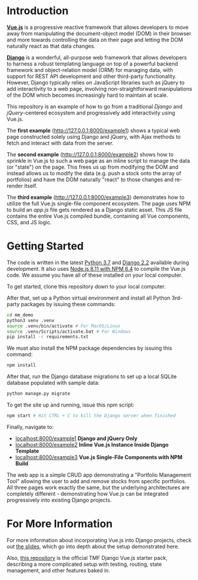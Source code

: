 # Introduction

**[Vue.js](https://vuejs.org/)** is a progressive reactive framework that allows
developers to move away from manipulating the document-object model (DOM) in
their browser and more towards controlling the data on their page and letting
the DOM naturally react as that data changes.

**[Django](https://www.djangoproject.com/)** is a wonderful, all-purpose web
framework that allows developers to harness a robust templating language on top
of a powerful backend framework and object-relation model (ORM) for managing
data, with support for REST API development and other third-party functionality.
However, Django typically relies on JavaScript libraries such as jQuery to add
interactivity to a web page, involving non-straightforward manipulations of the
DOM which becomes increasingly hard to maintain at scale.

This repository is an example of how to go from a traditional *Django* and
*jQuery*-centered ecosystem and progressively add interactivity using Vue.js.

The **first example** (http://127.0.0.1:8000/example1) shows a typical web page
constructed solely using Django and jQuery, with Ajax methods to fetch and
interact with data from the server.

The **second example** (http://127.0.0.1:8000/example2) shows how to sprinkle in
Vue.js to such a web page as an inline script to manage the data (or "state") on
the page. This frees us up from modifying the DOM and instead allows us to
modify the data (e.g. push a stock onto the array of portfolios) and have the
DOM naturally "react" to those changes and re-render itself.

The **third example** (http://127.0.0.1:8000/example3) demonstrates how to
utilize the full Vue.js single-file component ecosystem. The page uses NPM to
build an *app.js* file gets rendered as a Django static asset. This JS file
contains the entire Vue.js compiled bundle, containing all Vue components,
CSS, and JS logic.

# Getting Started

The code is written in the latest
[Python 3.7](https://www.python.org/downloads/) and
[Django 2.2](https://www.djangoproject.com/download/) available during
development. It also uses
[Node.js 8.11 with NPM 6.4](https://nodejs.org/en/download/) to compile the
Vue.js code. We assume you have all of these installed on your local computer.

To get started, clone this repository down to your local computer.

After that, set up a Python virtual environment and install all Python 3rd-party
packages by issuing these commands:
```bash
cd mm_demo
python3 venv .venv
source .venv/bin/activate # For MacOS/Linux
source .venv/Scripts/activate.bat # For Windows
pip install -r requirements.txt
```

We must also install the NPM package dependencies by issuing this command:
```bash
npm install
```

After that, run the Django database migrations to set up a local SQLite database
populated with sample data:
```bash
python manage.py migrate
```

To get the site up and running, issue this npm script:
```bash
npm start # Hit CTRL + C to kill the Django server when finished
```

Finally, navigate to:
- [localhost:8000/example1](http://127.0.0.1:8000/example1)
    **Django and jQuery Only**
- [localhost:8000/example2](http://127.0.0.1:8000/example2)
    **Inline Vue.js Instance Inside Django Template**
- [localhost:8000/example3](http://127.0.0.1:8000/example3)
    **Vue.js Single-File Components with NPM Build**

The web app is a simple CRUD app demonstrating a "Portfolio Management Tool"
allowing the user to add and remove stocks from specific portfolios. All three
pages work exactly the same, but the underlying architectures are completely
different - demonstrating how Vue.js can be integrated progressively into
existing Django projects.

# For More Information

For more information about incorporating Vue.js into Django projects, check out
[the slides](https://docs.google.com/presentation/d/1Fdu0_J8EYyKft2xUqiHe3P9DIMMX17DEHYDAqPxqzaI/view?usp=sharing),
which go into depth about the setup demonstrated here.

Also, [this repository](https://github.com/themotleyfool/django-vue-starter-template)
is the official TMF Django Vue.js starter pack, describing a more complicated
setup with testing, routing, state management, and other features baked in.
